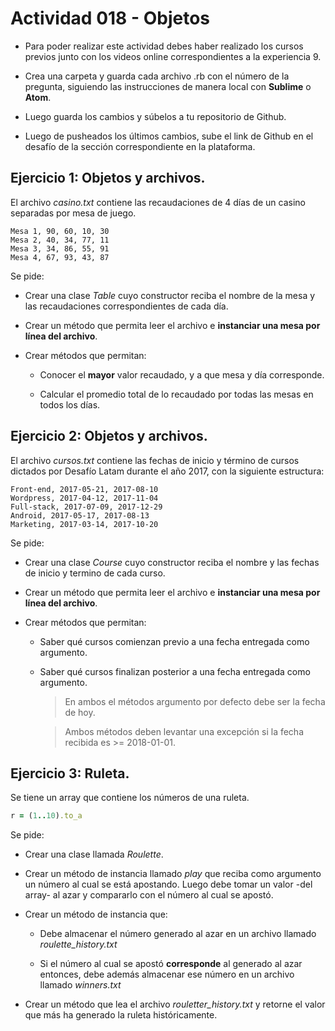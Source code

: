 # Actividad 018 - Objetos

- Para poder realizar este actividad debes haber realizado los cursos previos junto con los videos online correspondientes a la experiencia 9.

- Crea una carpeta y guarda cada archivo .rb con el número de la pregunta, siguiendo las instrucciones de manera local con **Sublime** o **Atom**.

- Luego guarda los cambios y súbelos a tu repositorio de Github.

- Luego de pusheados los últimos cambios, sube el link de Github en el desafío de la sección correspondiente en la plataforma.

## Ejercicio 1: Objetos y archivos.

El archivo *casino.txt* contiene las recaudaciones de 4 días de un casino separadas por mesa de juego.

~~~
Mesa 1, 90, 60, 10, 30
Mesa 2, 40, 34, 77, 11
Mesa 3, 34, 86, 55, 91
Mesa 4, 67, 93, 43, 87
~~~

Se pide:

- Crear una clase *Table* cuyo constructor reciba el nombre de la mesa y las recaudaciones correspondientes de cada día.

- Crear un método que permita leer el archivo e **instanciar una mesa por línea del archivo**.

- Crear métodos que permitan:

    - Conocer el **mayor** valor recaudado, y a que mesa y día corresponde.

    - Calcular el promedio total de lo recaudado por todas las mesas en todos los días.

## Ejercicio 2: Objetos y archivos.

El archivo *cursos.txt* contiene las fechas de inicio y término de cursos dictados por Desafío Latam durante el año 2017, con la siguiente estructura:

~~~
Front-end, 2017-05-21, 2017-08-10
Wordpress, 2017-04-12, 2017-11-04
Full-stack, 2017-07-09, 2017-12-29
Android, 2017-05-17, 2017-08-13
Marketing, 2017-03-14, 2017-10-20
~~~

Se pide:

- Crear una clase *Course* cuyo constructor reciba el nombre y las fechas de inicio y termino de cada curso.

- Crear un método que permita leer el archivo e **instanciar una mesa por línea del archivo**.

- Crear métodos que permitan:

    - Saber qué cursos comienzan previo a una fecha entregada como argumento.

    - Saber qué cursos finalizan posterior a una fecha entregada como argumento.

        > En ambos el métodos argumento por defecto debe ser la fecha de hoy.

        > Ambos métodos deben levantar una excepción si la fecha recibida es >= 2018-01-01.

## Ejercicio 3: Ruleta.

Se tiene un array que contiene los números de una ruleta.

~~~rb
r = (1..10).to_a
~~~

Se pide:

- Crear una clase llamada *Roulette*.

- Crear un método de instancia llamado *play* que reciba como argumento un número al cual se está apostando. Luego debe tomar un valor -del array- al azar y compararlo con el número al cual se apostó.

- Crear un método de instancia que:

    - Debe almacenar el número generado al azar en un archivo llamado *roulette_history.txt*

    - Si el número al cual se apostó **corresponde** al generado al azar entonces, debe además almacenar ese número en un archivo llamado *winners.txt*

- Crear un método que lea el archivo *rouletter_history.txt* y retorne el valor que más ha generado la ruleta históricamente.